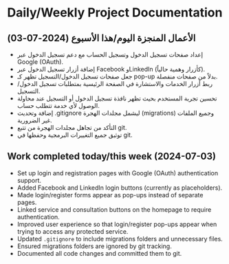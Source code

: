 # Daily/Weekly Project Documentation

## الأعمال المنجزة اليوم/هذا الأسبوع (2024-07-03)

- إعداد صفحات تسجيل الدخول وتسجيل الحساب مع دعم تسجيل الدخول عبر Google (OAuth).
- إضافة أزرار تسجيل الدخول عبر Facebook وLinkedIn (كأزرار وهمية حالياً).
- جعل صفحات تسجيل الدخول/التسجيل تظهر كـ pop-up بدلاً من صفحات منفصلة.
- ربط أزرار الخدمات والاستشارة في الصفحة الرئيسية بمتطلبات تسجيل الدخول/التسجيل.
- تحسين تجربة المستخدم بحيث تظهر نافذة تسجيل الدخول أو التسجيل عند محاولة الوصول لأي خدمة تتطلب حساب.
- إضافة وتحديث .gitignore ليشمل مجلدات الهجرة (migrations) وجميع الملفات غير الضرورية.
- التأكد من تجاهل مجلدات الهجرة من تتبع git.
- توثيق جميع التغييرات البرمجية وحفظها في git.

## Work completed today/this week (2024-07-03)

- Set up login and registration pages with Google (OAuth) authentication support.
- Added Facebook and LinkedIn login buttons (currently as placeholders).
- Made login/register forms appear as pop-ups instead of separate pages.
- Linked service and consultation buttons on the homepage to require authentication.
- Improved user experience so that login/register pop-ups appear when trying to access any protected service.
- Updated `.gitignore` to include migrations folders and unnecessary files.
- Ensured migrations folders are ignored by git tracking.
- Documented all code changes and committed them to git.
